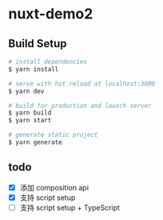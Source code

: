 # nuxt-demo2

## Build Setup

```bash
# install dependencies
$ yarn install

# serve with hot reload at localhost:3000
$ yarn dev

# build for production and launch server
$ yarn build
$ yarn start

# generate static project
$ yarn generate
```

## todo

- [x] 添加 composition api
- [x] 支持 script setup
- [ ] 支持 script setup + TypeScript